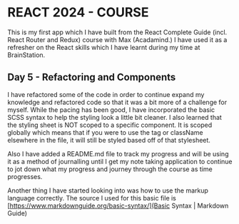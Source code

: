 # REACT 2024 - COURSE

This is my first app which I have built from the React Complete Guide (incl. React Router and Redux) course with Max (Acadamind.) I have used it as a refresher on the React skills which I have learnt during my time at BrainStation.

## Day 5 - Refactoring and Components

I have refactored some of the code in order to continue expand my knowledge and refactored code so that it was a bit more of a challenge for myself. While the pacing has been good, I have incorporated the basic SCSS syntax to help the styling look a little bit cleaner. I also learned that the styling sheet is NOT scoped to a specific component. It is scoped globally which means that if you were to use the tag or className elsewhere in the file, it will still be styled based off of that stylesheet.

Also I have added a README.md file to track my progress and will be using it as a method of journalling until I get my note taking application to continue to jot down what my progress and journey through the course as time progresses.

Another thing I have started looking into was how to use the markup language correctly. The source I used for this basic file is [https://www.markdownguide.org/basic-syntax/](Basic Syntax | Markdown Guide)

